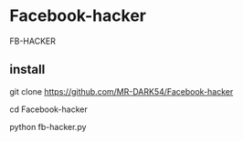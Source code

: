 # Facebook-hacker
FB-HACKER




## install 

git clone https://github.com/MR-DARK54/Facebook-hacker






cd Facebook-hacker






python fb-hacker.py

